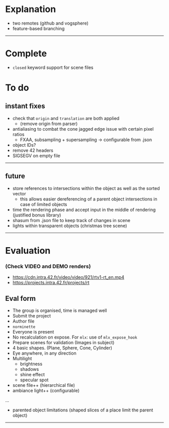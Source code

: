 # Explanation
- two remotes (github and vogsphere)
- feature-based branching
---
# Complete
- `closed` keyword support for scene files

# To do
## instant fixes
- check that `origin` and `translation` are both applied
	- (remove origin from parser)
- antialiasing to combat the cone jagged edge issue with certain pixel ratios
	- FXAA, subsampling + supersampling -> configurable from .json
- object IDs?
- remove 42 headers
- SIGSEGV on empty file

---
## future
- store references to intersections within the object as well as the sorted vector
	- this allows easier dereferencing of a parent object intersections in case of limited objects
- time the rendering phase and accept input in the middle of rendering (justified bonus library)
- shasum from .json file to keep track of changes in scene
- lights within transparent objects (christmas tree scene)

---
# Evaluation
### (Check VIDEO and DEMO renders)
- https://cdn.intra.42.fr/video/video/921/rtv1-rt_en.mp4
- https://projects.intra.42.fr/projects/rt
## Eval form
- The group is organised, time is managed well
- Submit the project
- Author file
- `norminette`
- Everyone is present
- No recalculation on expose. For `mlx`: use of `mlx_expose_hook`
- Prepare scenes for validation (Images in subject)
- 4 basic shapes. (Plane, Sphere, Cone, Cylinder)
- Eye anywhere, in any direction
- Multilight
	- brightness
	- shadows
	- shine effect
	- specular spot
- scene file++ (hierarchical file)
- ambiance light++ (configurable)

...

- parented object limitations (shaped slices of a place limit the parent object)
---
